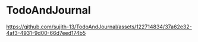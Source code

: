 # TodoAndJournal
https://github.com/sujith-13/TodoAndJournal/assets/122714834/37a62e32-4af3-4931-9d00-66d7eed174b5
